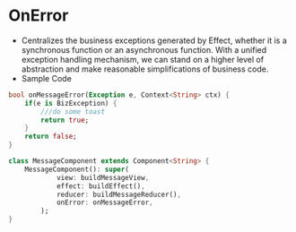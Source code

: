 # OnError

-   Centralizes the business exceptions generated by Effect, whether it is a synchronous function or an asynchronous function. With a unified exception handling mechanism, we can stand on a higher level of abstraction and make reasonable simplifications of business code.
-   Sample Code

```dart
bool onMessageError(Exception e, Context<String> ctx) {
    if(e is BizException) {
        ///do some toast
        return true;
    }
    return false;
}

class MessageComponent extends Component<String> {
    MessageComponent(): super(
            view: buildMessageView,
            effect: buildEffect(),
            reducer: buildMessageReducer(),
            onError: onMessageError,
        );
}
```
